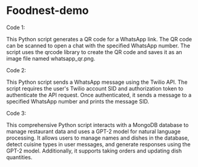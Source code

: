 # Foodnest-demo
Code 1:

This Python script generates a QR code for a WhatsApp link. The QR code can be scanned to open a chat with the specified WhatsApp number. The script uses the qrcode library to create the QR code and saves it as an image file named whatsapp_qr.png.

Code 2:

This Python script sends a WhatsApp message using the Twilio API. The script requires the user's Twilio account SID and authorization token to authenticate the API request. Once authenticated, it sends a message to a specified WhatsApp number and prints the message SID.

Code 3:

This comprehensive Python script interacts with a MongoDB database to manage restaurant data and uses a GPT-2 model for natural language processing. It allows users to manage names and dishes in the database, detect cuisine types in user messages, and generate responses using the GPT-2 model. Additionally, it supports taking orders and updating dish quantities.
